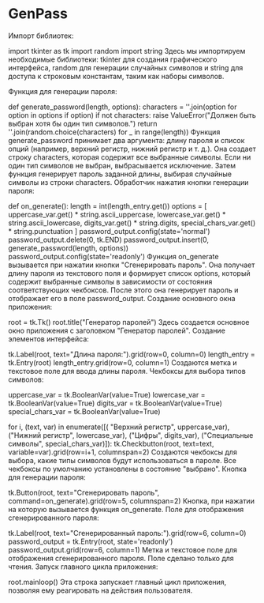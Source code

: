 # GenPass
Импорт библиотек:

import tkinter as tk
import random
import string
Здесь мы импортируем необходимые библиотеки: tkinter для создания графического интерфейса, random для генерации случайных символов и string для доступа к строковым константам, таким как наборы символов.

Функция для генерации пароля:

def generate_password(length, options):
    characters = ''.join(option for option in options if option)
    if not characters:
        raise ValueError("Должен быть выбран хотя бы один тип символов.")
    return ''.join(random.choice(characters) for _ in range(length))
Функция generate_password принимает два аргумента: длину пароля и список опций (например, верхний регистр, нижний регистр и т. д.).
Она создает строку characters, которая содержит все выбранные символы.
Если ни один тип символов не выбран, выбрасывается исключение.
Затем функция генерирует пароль заданной длины, выбирая случайные символы из строки characters.
Обработчик нажатия кнопки генерации пароля:

def on_generate():
    length = int(length_entry.get())
    options = [
        uppercase_var.get() * string.ascii_uppercase,
        lowercase_var.get() * string.ascii_lowercase,
        digits_var.get() * string.digits,
        special_chars_var.get() * string.punctuation
    ]
    password_output.config(state='normal')
    password_output.delete(0, tk.END)
    password_output.insert(0, generate_password(length, options))
    password_output.config(state='readonly')
Функция on_generate вызывается при нажатии кнопки "Сгенерировать пароль".
Она получает длину пароля из текстового поля и формирует список options, который содержит выбранные символы в зависимости от состояния соответствующих чекбоксов.
После этого она генерирует пароль и отображает его в поле password_output.
Создание основного окна приложения:

root = tk.Tk()
root.title("Генератор паролей")
Здесь создается основное окно приложения с заголовком "Генератор паролей".
Создание элементов интерфейса:

tk.Label(root, text="Длина пароля:").grid(row=0, column=0)
length_entry = tk.Entry(root)
length_entry.grid(row=0, column=1)
Создаются метка и текстовое поле для ввода длины пароля.
Чекбоксы для выбора типов символов:

uppercase_var = tk.BooleanVar(value=True)
lowercase_var = tk.BooleanVar(value=True)
digits_var = tk.BooleanVar(value=True)
special_chars_var = tk.BooleanVar(value=True)

for i, (text, var) in enumerate([( "Верхний регистр", uppercase_var),
                                   ("Нижний регистр", lowercase_var),
                                   ("Цифры", digits_var),
                                   ("Специальные символы", special_chars_var)]):
    tk.Checkbutton(root, text=text, variable=var).grid(row=i+1, columnspan=2)
Создаются чекбоксы для выбора, какие типы символов будут использоваться в пароле. Все чекбоксы по умолчанию установлены в состояние "выбрано".
Кнопка для генерации пароля:

tk.Button(root, text="Сгенерировать пароль", command=on_generate).grid(row=5, columnspan=2)
Кнопка, при нажатии на которую вызывается функция on_generate.
Поле для отображения сгенерированного пароля:

tk.Label(root, text="Сгенерированный пароль:").grid(row=6, column=0)
password_output = tk.Entry(root, state='readonly')
password_output.grid(row=6, column=1)
Метка и текстовое поле для отображения сгенерированного пароля. Поле сделано только для чтения.
Запуск главного цикла приложения:

root.mainloop()
Эта строка запускает главный цикл приложения, позволяя ему реагировать на действия пользователя.
